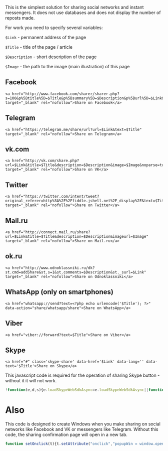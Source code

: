 This is the simplest solution for sharing social networks and instant messengers. It does not use databases and does not display the number of reposts made.

For work you need to specify several variables:

`$Link` - permanent address of the page

`$Title` - title of the page / article

`$Description` - short description of the page

`$Image` - the path to the image (main illustration) of this page


## Facebook
```
<a href="http://www.facebook.com/sharer/sharer.php?s=100&p%5Btitle%5D=$Title&p%5Bsummary%5D=$Description&p%5Burl%5D=$Link&p%5Bimages%5D%5B0%5D=$Image" target="_blank" rel="nofollow">Share on Facebook</a>
```

## Telegram
```
<a href="https://telegram.me/share/url?url=$Link&text=$Title" target="_blank" rel="nofollow">Share on Telegram</a>
```

## vk.com
```
<a href="http://vk.com/share.php?url=$Link&title=$Title&description=$Description&image=$Image&noparse=true" target="_blank" rel="nofollow">Share on VK</a>
```

## Twitter
```
<a href="https://twitter.com/intent/tweet?original_referer=http%3A%2F%2Ffiddle.jshell.net%2F_display%2F&text=$Title&url=$Link" target="_blank" rel="nofollow">Share on Twitter</a>
```

## Mail.ru
```
<a href="http://connect.mail.ru/share?url=$Link&title=$Title&description=$Description&imageurl=$Image" target="_blank" rel="nofollow">Share on Mail.ru</a>
```

## ok.ru
```
<a href="http://www.odnoklassniki.ru/dk?st.cmd=addShare&st.s=1&st.comments=$Description&st._surl=$Link" target="_blank" rel="nofollow">Share on Odnoklassniki</a>
```

## WhatsApp (only on smartphones)
```
<a href="whatsapp://send?text=<?php echo urlencode('$Title'); ?>" data-action="share/whatsapp/share">Share on WhatsApp</a>
```

## Viber
```
<a href="viber://forward?text=$Title">Share on Viber</a>
```

## Skype
```
<a href="#" class='skype-share' data-href='$Link' data-lang='' data-text='$Title'>Share on Skype</a>
```

This javascript code is required for the operation of sharing Skype button - without it it will not work.

```javascript
!function(e,d,s){e.loadSkypeWebSdkAsync=e.loadSkypeWebSdkAsync||function(e){var t,n=d.getElementsByTagName(s)[0];d.getElementById(e.id)||((t=d.createElement(s)).id=e.id,t.src=e.scriptToLoad,t.onload=e.callback,n.parentNode.insertBefore(t,n))};e.loadSkypeWebSdkAsync({scriptToLoad:"https://swx.cdn.skype.com/shared/v/latest/skypewebsdk.js",id:"skype_web_sdk"})}(window,document,"script");
```


# Also

This code is designed to create Windows when you make sharing on social networks like Facebook and VK or messengers like Telegram. Without this code, the sharing confirmation page will open in a new tab.

```javascript
function setOnclick(t){t.setAttribute("onclick","popupWin = window.open(this.href,'contacts','toolbar=0,status=0,width=626,height=436'); popupWin.focus(); return false")}function externalLinks(){var t=document.getElementsByTagName("a");for(i=0;i<t.length;i++)t[i].getAttribute("href")&&"nofollow"==t[i].getAttribute("rel")&&setOnclick(t[i])}window.onload=externalLinks;
```
